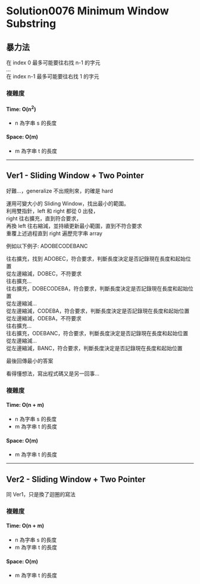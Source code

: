 # Solution0076 Minimum Window Substring

## 暴力法

在 index 0 最多可能要往右找 n-1 的字元  
...  
在 index n-1 最多可能要往右找 1 的字元

### 複雜度

#### Time: O(n<sup>2</sup>)
- n 為字串 s 的長度

#### Space: O(m)
- m 為字串 t 的長度

---

## Ver1 - Sliding Window + Two Pointer

好難...，generalize 不出規則來，的確是 hard

運用可變大小的 Sliding Window，找出最小的範圍。  
利用雙指針，left 和 right 都從 0 出發，  
right 往右擴充，直到符合要求，  
再換 left 往右縮減，並持續更新最小範圍，直到不符合要求    
重覆上述過程直到 right 遍歷完字串 array

例如以下例子: ADOBECODEBANC

往右擴充，找到 ADOBEC，符合要求，判斷長度決定是否記錄現在長度和起始位置  
從左邊縮減，DOBEC，不符要求  
往右擴充...  
往右擴充，DOBECODEBA，符合要求，判斷長度決定是否記錄現在長度和起始位置  
從左邊縮減...  
從左邊縮減，CODEBA，符合要求，判斷長度決定是否記錄現在長度和起始位置  
從左邊縮減，ODEBA，不符要求  
往右擴充...  
往右擴充，ODEBANC，符合要求，判斷長度決定是否記錄現在長度和起始位置  
從左邊縮減...  
從左邊縮減，BANC，符合要求，判斷長度決定是否記錄現在長度和起始位置  

最後回傳最小的答案

看得懂想法，寫出程式碼又是另一回事...

### 複雜度

#### Time: O(n + m)
- n 為字串 s 的長度
- m 為字串 t 的長度

#### Space: O(m)
- m 為字串 t 的長度

---

## Ver2 - Sliding Window + Two Pointer

同 Ver1，只是換了迴圈的寫法

### 複雜度

#### Time: O(n + m)
- n 為字串 s 的長度
- m 為字串 t 的長度

#### Space: O(m)
- m 為字串 t 的長度